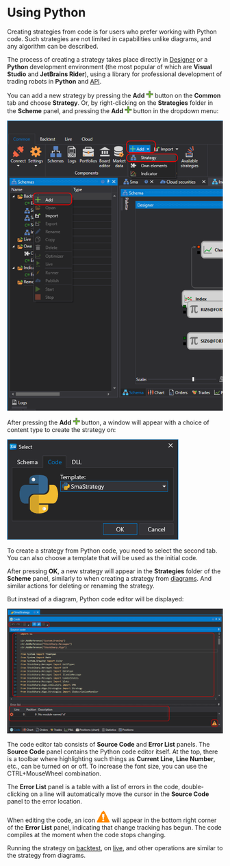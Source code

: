 # Using Python

Creating strategies from code is for users who prefer working with Python code. Such strategies are not limited in capabilities unlike diagrams, and any algorithm can be described.

The process of creating a strategy takes place directly in [Designer](../../../designer.md) or a **Python** development environment (the most popular of which are **Visual Studio** and **JetBrains Rider**), using a library for professional development of trading robots in **Python** and [API](../../../api.md).

You can add a new strategy by pressing the **Add** ![Designer Panel Circuits 01](../../../../images/designer_panel_circuits_01_button.png) button on the **Common** tab and choose **Strategy**. Or, by right-clicking on the **Strategies** folder in the **Scheme** panel, and pressing the **Add** ![Designer Panel Circuits 01](../../../../images/designer_panel_circuits_01_button.png) button in the dropdown menu:

![Designer The creation of a strategy 00](../../../../images/designer_creation_of_strategy_00.png)

After pressing the **Add** ![Designer Panel Circuits 01](../../../../images/designer_panel_circuits_01_button.png) button, a window will appear with a choice of content type to create the strategy on:

![Designer_Creation_of_element_containing_source_code_00](../../../../images/designer_python_create_strategy_00.png)

To create a strategy from Python code, you need to select the second tab. You can also choose a template that will be used as the initial code.

After pressing **OK**, a new strategy will appear in the **Strategies** folder of the **Scheme** panel, similarly to when creating a strategy from [diagrams](../using_visual_designer.md). And similar actions for deleting or renaming the strategy.

But instead of a diagram, Python code editor will be displayed:

![Designer_Creation_of_element_containing_source_code_01](../../../../images/designer_python_create_strategy_01.png)

The code editor tab consists of **Source Code** and **Error List** panels. The **Source Code** panel contains the Python code editor itself. At the top, there is a toolbar where highlighting such things as **Current Line**, **Line Number**, etc., can be turned on or off. To increase the font size, you can use the CTRL+MouseWheel combination.

The **Error List** panel is a table with a list of errors in the code, double-clicking on a line will automatically move the cursor in the **Source Code** panel to the error location.

When editing the code, an icon ![Designer The creation of the cube containing the source code 03](../../../../images/designer_creation_of_element_containing_source_code_03.png) will appear in the bottom right corner of the **Error List** panel, indicating that change tracking has begun. The code compiles at the moment when the code stops changing.

Running the strategy on [backtest](../../backtesting/user_interface.md), on [live](../../live_execution/getting_started.md), and other operations are similar to the strategy from diagrams.
